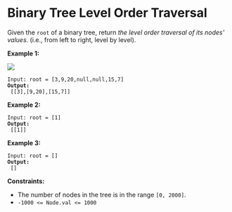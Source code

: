 # Binary Tree Level Order Traversal



Given the `root` of a binary tree, return _the level order traversal of its nodes' values_. (i.e., from left to right, level by level).

&#x20;

**Example 1:**

![](https://assets.leetcode.com/uploads/2021/02/19/tree1.jpg)

<pre><code>Input: root = [3,9,20,null,null,15,7]
<strong>Output:
</strong> [[3],[9,20],[15,7]]
</code></pre>

**Example 2:**

<pre><code>Input: root = [1]
<strong>Output:
</strong> [[1]]
</code></pre>

**Example 3:**

<pre><code>Input: root = []
<strong>Output:
</strong> []
</code></pre>

&#x20;

**Constraints:**

* The number of nodes in the tree is in the range `[0, 2000]`.
* `-1000 <= Node.val <= 1000`
